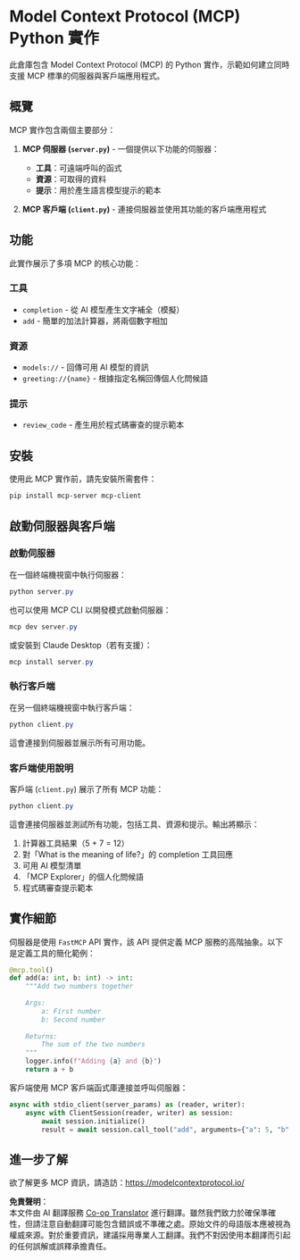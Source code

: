 <!--
CO_OP_TRANSLATOR_METADATA:
{
  "original_hash": "706b9b075dc484b73a053e6e9c709b4b",
  "translation_date": "2025-07-13T23:30:48+00:00",
  "source_file": "04-PracticalImplementation/samples/python/README.md",
  "language_code": "hk"
}
-->
# Model Context Protocol (MCP) Python 實作

此倉庫包含 Model Context Protocol (MCP) 的 Python 實作，示範如何建立同時支援 MCP 標準的伺服器與客戶端應用程式。

## 概覽

MCP 實作包含兩個主要部分：

1. **MCP 伺服器 (`server.py`)** - 一個提供以下功能的伺服器：
   - **工具**：可遠端呼叫的函式
   - **資源**：可取得的資料
   - **提示**：用於產生語言模型提示的範本

2. **MCP 客戶端 (`client.py`)** - 連接伺服器並使用其功能的客戶端應用程式

## 功能

此實作展示了多項 MCP 的核心功能：

### 工具
- `completion` - 從 AI 模型產生文字補全（模擬）
- `add` - 簡單的加法計算器，將兩個數字相加

### 資源
- `models://` - 回傳可用 AI 模型的資訊
- `greeting://{name}` - 根據指定名稱回傳個人化問候語

### 提示
- `review_code` - 產生用於程式碼審查的提示範本

## 安裝

使用此 MCP 實作前，請先安裝所需套件：

```powershell
pip install mcp-server mcp-client
```

## 啟動伺服器與客戶端

### 啟動伺服器

在一個終端機視窗中執行伺服器：

```powershell
python server.py
```

也可以使用 MCP CLI 以開發模式啟動伺服器：

```powershell
mcp dev server.py
```

或安裝到 Claude Desktop（若有支援）：

```powershell
mcp install server.py
```

### 執行客戶端

在另一個終端機視窗中執行客戶端：

```powershell
python client.py
```

這會連接到伺服器並展示所有可用功能。

### 客戶端使用說明

客戶端 (`client.py`) 展示了所有 MCP 功能：

```powershell
python client.py
```

這會連接伺服器並測試所有功能，包括工具、資源和提示。輸出將顯示：

1. 計算器工具結果（5 + 7 = 12）
2. 對「What is the meaning of life?」的 completion 工具回應
3. 可用 AI 模型清單
4. 「MCP Explorer」的個人化問候語
5. 程式碼審查提示範本

## 實作細節

伺服器是使用 `FastMCP` API 實作，該 API 提供定義 MCP 服務的高階抽象。以下是定義工具的簡化範例：

```python
@mcp.tool()
def add(a: int, b: int) -> int:
    """Add two numbers together
    
    Args:
        a: First number
        b: Second number
    
    Returns:
        The sum of the two numbers
    """
    logger.info(f"Adding {a} and {b}")
    return a + b
```

客戶端使用 MCP 客戶端函式庫連接並呼叫伺服器：

```python
async with stdio_client(server_params) as (reader, writer):
    async with ClientSession(reader, writer) as session:
        await session.initialize()
        result = await session.call_tool("add", arguments={"a": 5, "b": 7})
```

## 進一步了解

欲了解更多 MCP 資訊，請造訪：https://modelcontextprotocol.io/

**免責聲明**：  
本文件由 AI 翻譯服務 [Co-op Translator](https://github.com/Azure/co-op-translator) 進行翻譯。雖然我們致力於確保準確性，但請注意自動翻譯可能包含錯誤或不準確之處。原始文件的母語版本應被視為權威來源。對於重要資訊，建議採用專業人工翻譯。我們不對因使用本翻譯而引起的任何誤解或誤釋承擔責任。